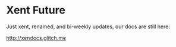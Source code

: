 # Xent Future

Just xent, renamed, and bi-weekly updates, our docs are still here:

http://xendocs.glitch.me
